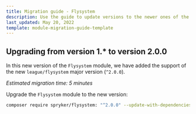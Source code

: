 ```yaml
---
title: Migration guide - Flysystem
description: Use the guide to update versions to the newer ones of the Flysystem module.
last_updated: May 20, 2022
template: module-migration-guide-template
---
```


## Upgrading from version 1.* to version 2.0.0

In this new version of the `Flysystem` module, we have added the support of the new `league/flysystem` major version (`^2.0.0`).

*Estimated migration time: 5 minutes*

Upgrade the `Flysystem` module to the new version:

```bash
composer require spryker/flysystem: "^2.0.0" --update-with-dependencies
```
